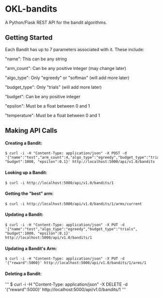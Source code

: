 # OKL-bandits

A Python/Flask REST API for the bandit algorithms.

## Getting Started

Each Bandit has up to 7 parameters associated with it. These include:

"name": This can be any string

"arm_count": Can be any positive integer (may change later)

"algo_type": Only "egreedy" or "softmax" (will add more later)

"budget_type": Only "trials" (will add more later)

"budget": Can be any positive integer

"epsilon": Must be a float between 0 and 1

"temperature": Must be a float between 0 and 1


## Making API Calls


#### Creating a Bandit:

```
$ curl -i -H "Content-Type: application/json" -X POST -d '{"name":"test","arm_count":4,"algo_type":"egreedy","budget_type":"trials", "budget":1000, "epsilon":0.1}' http://localhost:5000/api/v1.0/bandits
```

#### Looking up a Bandit:

```
$ curl -i http://localhost:5000/api/v1.0/bandits/1
```

#### Getting the "best" arm:

```
$ curl -i http://localhost:5000/api/v1.0/bandits/1/arms/current
```

#### Updating a Bandit:

```
$ curl -i -H "Content-Type: application/json" -X PUT -d '{"name":"test","algo_type":"egreedy","budget_type":"trials", "budget":1000, "epsilon":0.1}' http://localhost:5000/api/v1.0/bandits/1
```

#### Updating a Bandit's Arm:

```
$ curl -i -H "Content-Type: application/json" -X PUT -d '{"reward":5000}' http://localhost:5000/api/v1.0/bandits/1/arms/1
```

#### Deleting a Bandit:

'''
$ curl -i -H "Content-Type: application/json" -X DELETE -d '{"reward":5000}' http://localhost:5000/api/v1.0/bandits/1
'''


